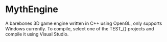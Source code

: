 # MythEngine
A barebones 3D game engine written in C++ using OpenGL, only supports Windows currently. To compile, select one of the TEST_{} projects and compile it using Visual Studio.

